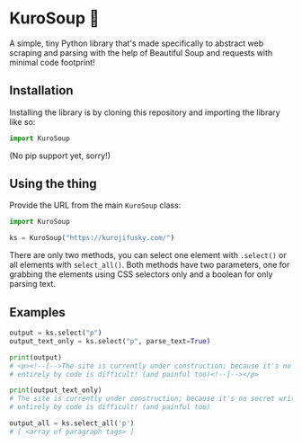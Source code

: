 # KuroSoup 🍲

A simple, tiny Python library that's made specifically to abstract web
scraping and parsing with the help of Beautiful Soup and requests with minimal code footprint!

## Installation

Installing the library is by cloning this repository and importing the library like so:

```py
import KuroSoup
```

(No pip support yet, sorry!)

## Using the thing

Provide the URL from the main `KuroSoup` class:

```py
import KuroSoup

ks = KuroSoup("https://kurojifusky.com/")
```

There are only two methods, you can select one element with `.select()` or all
elements with `select_all()`. Both methods have two parameters, one for grabbing
the elements using CSS selectors only and a boolean for only parsing text.

## Examples

```py
output = ks.select("p")
output_text_only = ks.select("p", parse_text=True)

print(output)
# <p><!--[-->The site is currently under construction; because it's no secret writing and maintaining a website
# entirely by code is difficult! (and painful too)<!--]--></p>

print(output_text_only)
# The site is currently under construction; because it's no secret writing and maintaining a website
# entirely by code is difficult! (and painful too)
```

```py
output_all = ks.select_all('p')
# [ <array of paragraph tags> ]
```

